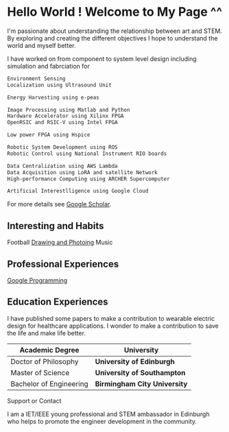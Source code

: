 # Hello World ! Welcome to My Page ^^

I'm passionate about understanding the relationship between art and STEM. By exploring and creating the different objectives I hope to understand the world and myself better.

I have worked on from component to system level design including simulation and fabrciation for

```markdown
Environment Sensing 
Localization using Ultrasound Unit

Energy Harvesting using e-peas 

Image Processing using Matlab and Python
Hardware Accelerator using Xilinx FPGA
OpenRSIC and RSIC-V using Intel FPGA

Low power FPGA using Hspice

Robotic System Development using ROS
Robotic Control using National Instrument RIO boards 

Data Centralization using AWS Lambda
Data Acquisition using LoRA and satellite Network
High-performance Computing using ARCHER Supercomputer

Artificial Interestlligence using Google Cloud
```

For more details see [Google Scholar](https://scholar.google.com/citations?user=N9f0ieAAAAAJ&hl=en).


## Interesting and Habits
Football
[Drawing and Photoing](https://www.behance.net/fzwang)
Music

## Professional Experiences
[Google Programming](https://sites.google.com/view/2021pix6/home)

## Education Experiences

I have published some papers to make a contribution to wearable electric design for healthcare applications. I wonder to make a contribution to save the life and make life better.

Academic Degree | University
------------ | -------------
Doctor of Philosophy| **University of Edinburgh**
Master of Science | **University of Southampton**
Bachelor of Engineering | **Birmingham City University**

Support or Contact

I am a IET/IEEE young professional and STEM ambassador in Edinburgh who helps to promote the engineer development in the community.
